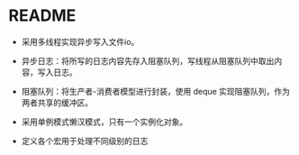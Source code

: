 # README

- 采用多线程实现异步写入文件io。

- 异步日志：将所写的日志内容先存入阻塞队列，写线程从阻塞队列中取出内容，写入日志。

- 阻塞队列：将生产者-消费者模型进行封装，使用 deque 实现阻塞队列，作为两者共享的缓冲区。

- 采用单例模式懒汉模式，只有一个实例化对象。

- 定义各个宏用于处理不同级别的日志
